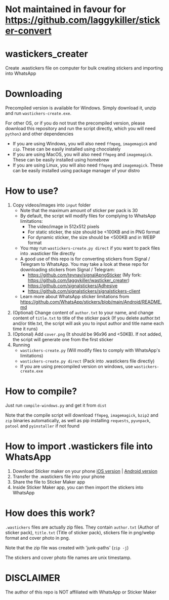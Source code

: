 # Not maintained in favour for https://github.com/laggykiller/sticker-convert

# wastickers_creater
Create .wastickers file on computer for bulk creating stickers and importing into WhatsApp

# Downloading
Precompiled version is available for Windows. Simply download it, unzip and run `wastickers-create.exe`.

For other OS, or if you do not trust the precompiled version, please download this repository and run the script directly, which you will need `python3` and other dependencies
- If you are using Windows, you will also need `ffmpeg`, `imagemagick` and `zip`. These can be easily installed using chocolately
- If you are using MacOS, you will also need `ffmpeg` and `imagemagick`. These can be easily installed using homebrew
- If you are using Linux, you will also need `ffmpeg` and `imagemagick`. These can be easily installed using package manager of your distro

# How to use?
1. Copy videos/images into `input` folder
    - Note that the maximum amount of sticker per pack is 30
    - By default, the script will modify files for complying to WhatsApp limitations:
        - The video/image in 512x512 pixels
        - For static sticker, the size should be <100KB and in PNG format
        - For dynamic sticker, the size should be <500KB and in WEBP format
    - You may run `wastickers-create.py direct` if you want to pack files into .wasticker file directly
    - A good use of this repo is for converting stickers from Signal / Telegram to WhatsApp. You may take a look at these repo for downloading stickers from Signal / Telegram:
        - https://github.com/teynav/signalApngSticker (My fork: https://github.com/laggykiller/wasticker_creater)
        - https://github.com/signalstickers/Adhesive
        - https://github.com/signalstickers/signalstickers-client
    - Learn more about WhatsApp sticker limitations from https://github.com/WhatsApp/stickers/blob/main/Android/README.md
2. (Optional) Change content of `author.txt` to your name, and change content of `title.txt` to title of the sticker pack (If you delete author.txt and/or title.txt, the script will ask you to input author and title name each time it runs)
3. (Optional) Add `cover.png` (It should be 96x96 and <50KB). If not added, the script will generate one from the first sticker
4. Running
    - `wastickers-create.py` (Will modify files to comply with WhatsApp's limitations)
    - `wastickers-create.py direct` (Pack into .wastickers file directly)
    - If you are using precompiled version on windows, use `wastickers-create.exe`

# How to compile?
Just run `compile-windows.py` and get it from `dist`

Note that the compile script will download `ffmpeg`, `imagemagick`, `bzip2` and `zip` binaries automatically, as well as pip installing `requests`, `pyunpack`, `patool` and `pyinstaller` if not found

# How to import .wastickers file into WhatsApp
1. Download Sticker maker on your phone [iOS version](https://apps.apple.com/us/app/sticker-maker-studio/id1443326857) | [Android version](https://play.google.com/store/apps/details?id=com.marsvard.stickermakerforwhatsapp)
2. Transfer the .wastickers file into your phone
3. Share the file to Sticker Maker app
4. Inside Sticker Maker app, you can then import the stickers into WhatsApp

# How does this work?
`.wastickers` files are actually zip files. They contain `author.txt` (Author of sticker pack), `title.txt` (Title of sticker pack), stickers file in png/webp format and cover photo in png.

Note that the zip file was created with 'junk-paths' (`zip -j`)

The stickers and cover photo file names are unix timestamp.

# DISCLAIMER
The author of this repo is NOT affiliated with WhatsApp or Sticker Maker
